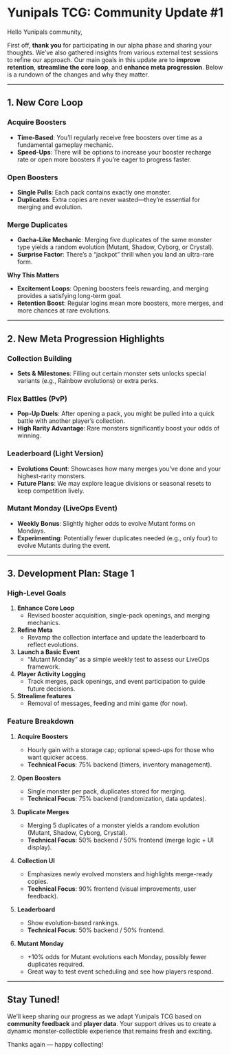 # Yunipals TCG: Community Update #1

Hello Yunipals community,

First off, **thank you** for participating in our alpha phase and sharing your thoughts. We’ve also gathered insights from various external test sessions to refine our approach. Our main goals in this update are to **improve retention**, **streamline the core loop**, and **enhance meta progression**. Below is a rundown of the changes and why they matter.

---

## 1. New Core Loop

### Acquire Boosters
- **Time-Based**: You’ll regularly receive free boosters over time as a fundamental gameplay mechanic.  
- **Speed-Ups**: There will be options to increase your booster recharge rate or open more boosters if you’re eager to progress faster.

### Open Boosters
- **Single Pulls**: Each pack contains exactly one monster.  
- **Duplicates**: Extra copies are never wasted—they’re essential for merging and evolution.

### Merge Duplicates
- **Gacha-Like Mechanic**: Merging five duplicates of the same monster type yields a random evolution (Mutant, Shadow, Cyborg, or Crystal).  
- **Surprise Factor**: There’s a “jackpot” thrill when you land an ultra-rare form.

**Why This Matters**  
- **Excitement Loops**: Opening boosters feels rewarding, and merging provides a satisfying long-term goal.  
- **Retention Boost**: Regular logins mean more boosters, more merges, and more chances at rare evolutions.

---

## 2. New Meta Progression Highlights

### Collection Building
- **Sets & Milestones**: Filling out certain monster sets unlocks special variants (e.g., Rainbow evolutions) or extra perks.

### Flex Battles (PvP)
- **Pop-Up Duels**: After opening a pack, you might be pulled into a quick battle with another player’s collection.  
- **High Rarity Advantage**: Rare monsters significantly boost your odds of winning.

### Leaderboard (Light Version)
- **Evolutions Count**: Showcases how many merges you’ve done and your highest-rarity monsters.  
- **Future Plans**: We may explore league divisions or seasonal resets to keep competition lively.

### Mutant Monday (LiveOps Event)
- **Weekly Bonus**: Slightly higher odds to evolve Mutant forms on Mondays.  
- **Experimenting**: Potentially fewer duplicates needed (e.g., only four) to evolve Mutants during the event.

---

## 3. Development Plan: Stage 1

### High-Level Goals
1. **Enhance Core Loop**  
   - Revised booster acquisition, single-pack openings, and merging mechanics.
2. **Refine Meta**  
   - Revamp the collection interface and update the leaderboard to reflect evolutions.
3. **Launch a Basic Event**  
   - “Mutant Monday” as a simple weekly test to assess our LiveOps framework.
4. **Player Activity Logging**  
   - Track merges, pack openings, and event participation to guide future decisions.
5. **Strealime features**  
   - Removal of messages, feeding and mini game (for now).

### Feature Breakdown

1. **Acquire Boosters**  
   - Hourly gain with a storage cap; optional speed-ups for those who want quicker access.  
   - **Technical Focus**: 75% backend (timers, inventory management).  

2. **Open Boosters**  
   - Single monster per pack, duplicates stored for merging.  
   - **Technical Focus**: 75% backend (randomization, data updates).  

3. **Duplicate Merges**  
   - Merging 5 duplicates of a monster yields a random evolution (Mutant, Shadow, Cyborg, Crystal).  
   - **Technical Focus**: 50% backend / 50% frontend (merge logic + UI display).  

4. **Collection UI**  
   - Emphasizes newly evolved monsters and highlights merge-ready copies.  
   - **Technical Focus**: 90% frontend (visual improvements, user feedback).  

5. **Leaderboard**  
   - Show evolution-based rankings.  
   - **Technical Focus**: 50% backend / 50% frontend.  

6. **Mutant Monday**  
   - +10% odds for Mutant evolutions each Monday, possibly fewer duplicates required.  
   - Great way to test event scheduling and see how players respond.

---

## Stay Tuned!

We’ll keep sharing our progress as we adapt Yunipals TCG based on **community feedback** and **player data**. Your support drives us to create a dynamic monster-collectible experience that remains fresh and exciting.

Thanks again — happy collecting! 